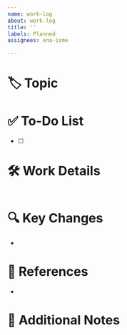 ```yaml
---
name: work-log
about: work-log
title: ''
labels: Planned
assignees: ena-isme

---
```


# 🏷️ Topic  
<!-- Briefly describe the topic of your work or study. -->  




# ✅ To-Do List  
<!-- List the tasks you need to complete. -->  
- [ ] 



# 🛠 Work Details  
<!-- Describe what you have done in detail. -->  

```swift

```

# 🔍 Key Changes  
<!-- Summarize the major changes made. -->  
- 


# 🔗 References  
<!-- Share useful links or documentation you referred to. -->  
- 



# 📝 Additional Notes  
<!-- Any remarks, solved issues, or extra information. -->  

<br/>
